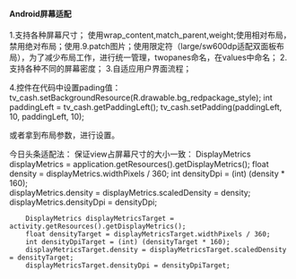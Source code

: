 #### Android屏幕适配
1.支持各种屏幕尺寸；
使用wrap_content,match_parent,weight;使用相对布局，禁用绝对布局；使用.9.patch图片；使用限定符（large/sw600dp适配双面板布局），为了减少布局工作，进行统一管理，twopanes命名，在values中命名；
2.支持各种不同的屏幕密度；
3.自适应用户界面流程；

4.控件在代码中设置pading值：
tv_cash.setBackgroundResource(R.drawable.bg_redpackage_style);
        int paddingLeft = tv_cash.getPaddingLeft();
        tv_cash.setPadding(paddingLeft, 10, paddingLeft, 10);
        
   或者拿到布局参数，进行设置。

今日头条适配法：
保证view占屏幕尺寸的大小一致：
DisplayMetrics displayMetrics = application.getResources().getDisplayMetrics();
       float density = displayMetrics.widthPixels / 360;
       int densityDpi = (int) (density * 160);       
       displayMetrics.density = displayMetrics.scaledDensity = density;
       displayMetrics.densityDpi = densityDpi;



        DisplayMetrics displayMetricsTarget = activity.getResources().getDisplayMetrics();
        float densityTarget = displayMetricsTarget.widthPixels / 360;
        int densityDpiTarget = (int) (densityTarget * 160);
        displayMetricsTarget.density = displayMetricsTarget.scaledDensity = densityTarget;
        displayMetricsTarget.densityDpi = densityDpiTarget;
